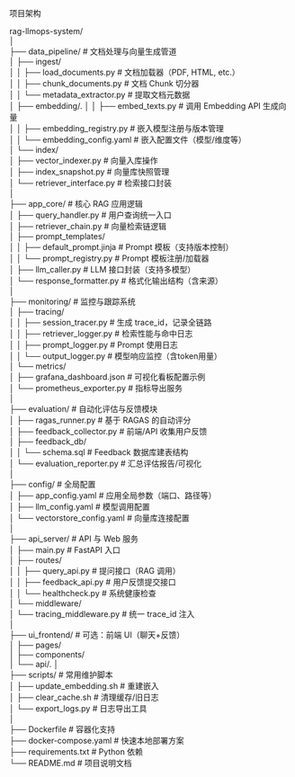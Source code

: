 项目架构

rag-llmops-system/  
│  
├──  data_pipeline/                     # 文档处理与向量生成管道  
│   ├── ingest/  
│   │   ├── load_documents.py            # 文档加载器（PDF, HTML, etc.）  
│   │   ├── chunk_documents.py           # 文档 Chunk 切分器  
│   │   └── metadata_extractor.py        # 提取文档元数据  
│   ├── embedding/. 
│   │   ├── embed_texts.py               # 调用 Embedding API 生成向量  
│   │   ├── embedding_registry.py        # 嵌入模型注册与版本管理  
│   │   └── embedding_config.yaml        # 嵌入配置文件（模型/维度等）  
│   └── index/  
│       ├── vector_indexer.py            # 向量入库操作  
│       ├── index_snapshot.py            # 向量库快照管理  
│       └── retriever_interface.py       # 检索接口封装  
│  
├──  app_core/                          # 核心 RAG 应用逻辑  
│   ├── query_handler.py                 # 用户查询统一入口  
│   ├── retriever_chain.py               # 向量检索链逻辑  
│   ├── prompt_templates/  
│   │   ├── default_prompt.jinja         # Prompt 模板（支持版本控制）  
│   │   └── prompt_registry.py           # Prompt 模板注册/加载器  
│   ├── llm_caller.py                    # LLM 接口封装（支持多模型）  
│   └── response_formatter.py            # 格式化输出结构（含来源）  
│  
├──  monitoring/                        # 监控与跟踪系统   
│   ├── tracing/  
│   │   ├── session_tracer.py            # 生成 trace_id，记录全链路  
│   │   ├── retriever_logger.py          # 检索性能与命中日志  
│   │   ├── prompt_logger.py             # Prompt 使用日志  
│   │   └── output_logger.py             # 模型响应监控（含token用量）  
│   └── metrics/  
│       ├── grafana_dashboard.json       # 可视化看板配置示例  
│       └── prometheus_exporter.py       # 指标导出服务  
│  
├──  evaluation/                        # 自动化评估与反馈模块  
│   ├── ragas_runner.py                  # 基于 RAGAS 的自动评分  
│   ├── feedback_collector.py            # 前端/API 收集用户反馈  
│   ├── feedback_db/  
│   │   └── schema.sql                   # Feedback 数据库建表结构  
│   └── evaluation_reporter.py           # 汇总评估报告/可视化  
│  
├──  config/                           # 全局配置  
│   ├── app_config.yaml                  # 应用全局参数（端口、路径等）  
│   ├── llm_config.yaml                  # 模型调用配置  
│   └── vectorstore_config.yaml          # 向量库连接配置  
│  
├──  api_server/                        # API 与 Web 服务  
│   ├── main.py                          # FastAPI 入口  
│   ├── routes/  
│   │   ├── query_api.py                 # 提问接口（RAG 调用）  
│   │   ├── feedback_api.py              # 用户反馈提交接口  
│   │   └── healthcheck.py               # 系统健康检查  
│   └── middleware/  
│       └── tracing_middleware.py        # 统一 trace_id 注入  
│  
├──  ui_frontend/                       # 可选：前端 UI（聊天+反馈）  
│   ├── pages/  
│   ├── components/  
│   └── api/. 
│  
├──  scripts/                           # 常用维护脚本  
│   ├── update_embedding.sh              # 重建嵌入  
│   ├── clear_cache.sh                   # 清理缓存/旧日志  
│   └── export_logs.py                   # 日志导出工具  
│  
├── Dockerfile                           # 容器化支持  
├── docker-compose.yaml                  # 快速本地部署方案  
├── requirements.txt                     # Python 依赖  
└── README.md                            # 项目说明文档  
